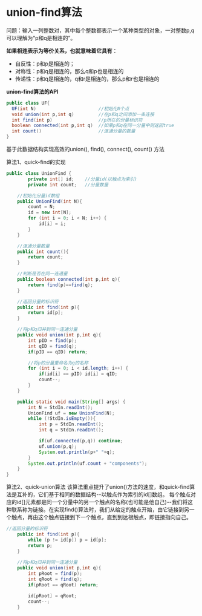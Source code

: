 # union-find算法

问题：输入一列整数对，其中每个整数都表示一个某种类型的对象，一对整数p,q可以理解为“p和q是相连的”。

**如果相连表示为等价关系，也就意味着它具有**：
- 自反性：p和p是相连的；
- 对称性：p和q是相连的，那么q和p也是相连的
- 传递性：p和q是相连的，q和r是相连的，那么p和r也是相连的

**union-find算法的API**
```java
public class UF{
  UF(int N)                       //初始化N个点
  void union(int p,int q)         //在p和q之间添加一条连接
  int find(int p)                 //p所在的分量标识符
  boolean connected(int p,int q)  //如果p和q在同一分量中则返回true
  int count()                     //连通分量的数量
}
```
基于此数据结构实现高效的union(),  find(), connect(), count() 方法

算法1、quick-find的实现
```java
public class UnionFind {
        private int[] id;    //分量id(以触点为索引)
        private int count;   //分量数量

    //初始化分量id数组
    public UnionFind(int N){
        count = N;
        id = new int[N];
        for (int i = 0; i < N; i++) {
            id[i] = i;
        }
    }

    //连通分量数量
    public int count(){
        return count;
    }

    //判断是否在同一连通量
    public boolean connected(int p,int q){
        return find(p)==find(q);
    }

    //返回分量的标识符
    public int find(int p){
        return id[p];
    }

    //将p和q归并到同一连通分量
    public void union(int p,int q){
        int pID = find(p);
        int qID = find(q);
        if(pID == qID) return;

        //将p的分量重命名为q的名称
        for (int i = 0; i < id.length; i++) {
            if(id[i] == pID) id[i] = qID;
            count--;
        }
    }

    public static void main(String[] args) {
        int N = StdIn.readInt();
        UnionFind uf = new UnionFind(N);
        while (!StdIn.isEmpty()){
            int p = StdIn.readInt();
            int q = StdIn.readInt();

            if(uf.connected(p,q)) continue;
            uf.union(p,q);
            System.out.println(p+" "+q);
        }
        System.out.println(uf.count + "components");
    }
}
```

算法2、quick-union算法
该算法重点提升了union()方法的速度，和quick-find算法是互补的，它们基于相同的数据结构--以触点作为索引的id[]数组。
每个触点对应的id[]元素都是同一个分量中的另一个触点的名称(也可能是他自己)--我们将这种联系称为链接。在实现find()算法时，我们从给定的触点开始，由它链接到另一个触点，再由这个触点链接到下一个触点，直到到达根触点，即链接指向自己。
```java
//返回分量的标识符
    public int find(int p){
        while (p != id[p]) p = id[p];
        return p;
    }
    
    //将p和q归并到同一连通分量
    public void union(int p,int q){
        int pRoot = find(p);
        int qRoot = find(q);
        if(pRoot == qRoot) return;

        id[pRoot] = qRoot;
        count--;
    }
```



